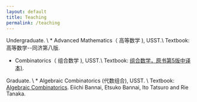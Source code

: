 ```yaml
---
layout: default
title: Teaching
permalink: /teaching
---
```


Undergraduate.   \\
      * Advanced Mathematics（ 高等数学 ), USST.\\
   Textbook:  高等数学--同济第八版.
  
 * Combinatorics（ 组合数学 ), USST.\\
   Textbook:  [ 组合数学，原书第5版中译本)](https://baike.baidu.com/item/%E7%BB%84%E5%90%88%E6%95%B0%E5%AD%A6%EF%BC%88%E5%8E%9F%E4%B9%A6%E7%AC%AC5%E7%89%88%EF%BC%89/24675086?fr=aladdin).


Graduate. \\ 
      * Algebraic Combinatorics (代数组合), USST. \\
    Textbook:  [Algebraic Combinatorics](https://www.degruyter.com/document/doi/10.1515/9783110630251/html). 
    Eiichi Bannai, Etsuko Bannai, Ito Tatsuro and Rie Tanaka.
